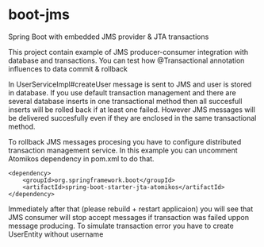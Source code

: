 # boot-jms
Spring Boot with embedded JMS provider & JTA transactions

This project contain example of JMS producer-consumer integration with database and transactions.
You can test how @Transactional annotation influences to data commit & rollback

In UserServiceImpl#createUser message is sent to JMS and user is stored in database.
If you use default transaction management and there are several database inserts in one transactional method then all succesfull inserts will be rolled back if at least one failed.
However JMS messages will be delivered succesfully even if they are enclosed in the same transactional method.

To rollback JMS messages procesing you have to configure distributed transaction management service. In this example you can uncomment Atomikos dependency in pom.xml to do that.
```
<dependency>
	<groupId>org.springframework.boot</groupId>
	<artifactId>spring-boot-starter-jta-atomikos</artifactId>
</dependency>
```

Immediately after that (please rebuild + restart applicaion) you will see that JMS consumer will stop accept messages if transaction was failed uppon message producing.
To simulate transaction error you have to create UserEntity without username

